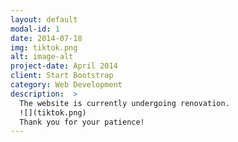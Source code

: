 ```yaml
---
layout: default
modal-id: 1
date: 2014-07-18
img: tiktok.png
alt: image-alt
project-date: April 2014
client: Start Bootstrap
category: Web Development
description:  >
  The website is currently undergoing renovation. 
  ![](tiktok.png)
  Thank you for your patience!
---
```

